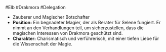 #Elb #Drakmora #Delegation 
- Zauberer und Magischer Botschafter
- **Position:** Ein begnadeter Magier, der als Berater für Selene fungiert. Er nimmt an den Verhandlungen teil, um sicherzustellen, dass die magischen Interessen von Drakmora geschützt sind.
- **Charakter:** Charismatisch und verführerisch, mit einer tiefen Liebe für die Wissenschaft der Magie.